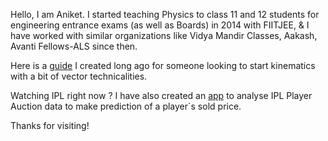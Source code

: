 Hello, I am Aniket. I started teaching Physics to class 11 and 12 students for engineering entrance exams (as well 
as Boards) in 2014 with FIITJEE, & I have worked with similar organizations like Vidya Mandir Classes, Aakash, Avanti Fellows-ALS since then.

Here is a [guide](https://aniketm117.github.io/github-pages-with-jekyll/2020/06/24/intro-to-kinematics.html) I created long ago for someone looking to start kinematics with a bit of vector technicalities.

Watching IPL right now ? I have also created an [app](https://aniketm117-regression-model-web-app-main-2lx3jl.streamlit.app/) to analyse IPL Player Auction data to make prediction of a player`s sold price.

Thanks for visiting!
